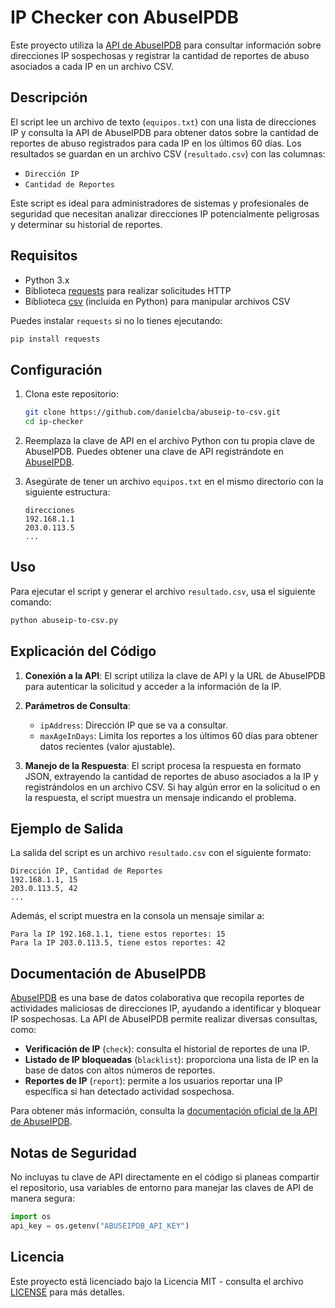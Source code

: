 # IP Checker con AbuseIPDB

Este proyecto utiliza la [API de AbuseIPDB](https://www.abuseipdb.com) para consultar información sobre direcciones IP sospechosas y registrar la cantidad de reportes de abuso asociados a cada IP en un archivo CSV.

## Descripción

El script lee un archivo de texto (`equipos.txt`) con una lista de direcciones IP y consulta la API de AbuseIPDB para obtener datos sobre la cantidad de reportes de abuso registrados para cada IP en los últimos 60 días. Los resultados se guardan en un archivo CSV (`resultado.csv`) con las columnas:
- `Dirección IP`
- `Cantidad de Reportes`

Este script es ideal para administradores de sistemas y profesionales de seguridad que necesitan analizar direcciones IP potencialmente peligrosas y determinar su historial de reportes.

## Requisitos

- Python 3.x
- Biblioteca [requests](https://docs.python-requests.org/en/master/) para realizar solicitudes HTTP
- Biblioteca [csv](https://docs.python.org/3/library/csv.html) (incluida en Python) para manipular archivos CSV

Puedes instalar `requests` si no lo tienes ejecutando:
```bash
pip install requests
```

## Configuración

1. Clona este repositorio:
   ```bash
   git clone https://github.com/danielcba/abuseip-to-csv.git
   cd ip-checker
   ```

2. Reemplaza la clave de API en el archivo Python con tu propia clave de AbuseIPDB. Puedes obtener una clave de API registrándote en [AbuseIPDB](https://www.abuseipdb.com/register).

3. Asegúrate de tener un archivo `equipos.txt` en el mismo directorio con la siguiente estructura:
   ```
   direcciones
   192.168.1.1
   203.0.113.5
   ...
   ```

## Uso

Para ejecutar el script y generar el archivo `resultado.csv`, usa el siguiente comando:
```bash
python abuseip-to-csv.py
```

## Explicación del Código

1. **Conexión a la API**: El script utiliza la clave de API y la URL de AbuseIPDB para autenticar la solicitud y acceder a la información de la IP.

2. **Parámetros de Consulta**: 
   - `ipAddress`: Dirección IP que se va a consultar.
   - `maxAgeInDays`: Limita los reportes a los últimos 60 días para obtener datos recientes (valor ajustable).

3. **Manejo de la Respuesta**: El script procesa la respuesta en formato JSON, extrayendo la cantidad de reportes de abuso asociados a la IP y registrándolos en un archivo CSV. Si hay algún error en la solicitud o en la respuesta, el script muestra un mensaje indicando el problema.

## Ejemplo de Salida

La salida del script es un archivo `resultado.csv` con el siguiente formato:
```csv
Dirección IP, Cantidad de Reportes
192.168.1.1, 15
203.0.113.5, 42
...
```

Además, el script muestra en la consola un mensaje similar a:
```
Para la IP 192.168.1.1, tiene estos reportes: 15
Para la IP 203.0.113.5, tiene estos reportes: 42
```

## Documentación de AbuseIPDB

[AbuseIPDB](https://www.abuseipdb.com) es una base de datos colaborativa que recopila reportes de actividades maliciosas de direcciones IP, ayudando a identificar y bloquear IP sospechosas. La API de AbuseIPDB permite realizar diversas consultas, como:
- **Verificación de IP** (`check`): consulta el historial de reportes de una IP.
- **Listado de IP bloqueadas** (`blacklist`): proporciona una lista de IP en la base de datos con altos números de reportes.
- **Reportes de IP** (`report`): permite a los usuarios reportar una IP específica si han detectado actividad sospechosa.

Para obtener más información, consulta la [documentación oficial de la API de AbuseIPDB](https://docs.abuseipdb.com/#introduction).

## Notas de Seguridad

No incluyas tu clave de API directamente en el código si planeas compartir el repositorio, usa variables de entorno para manejar las claves de API de manera segura:
```python
import os
api_key = os.getenv("ABUSEIPDB_API_KEY")
```

## Licencia

Este proyecto está licenciado bajo la Licencia MIT - consulta el archivo [LICENSE](LICENSE) para más detalles.

